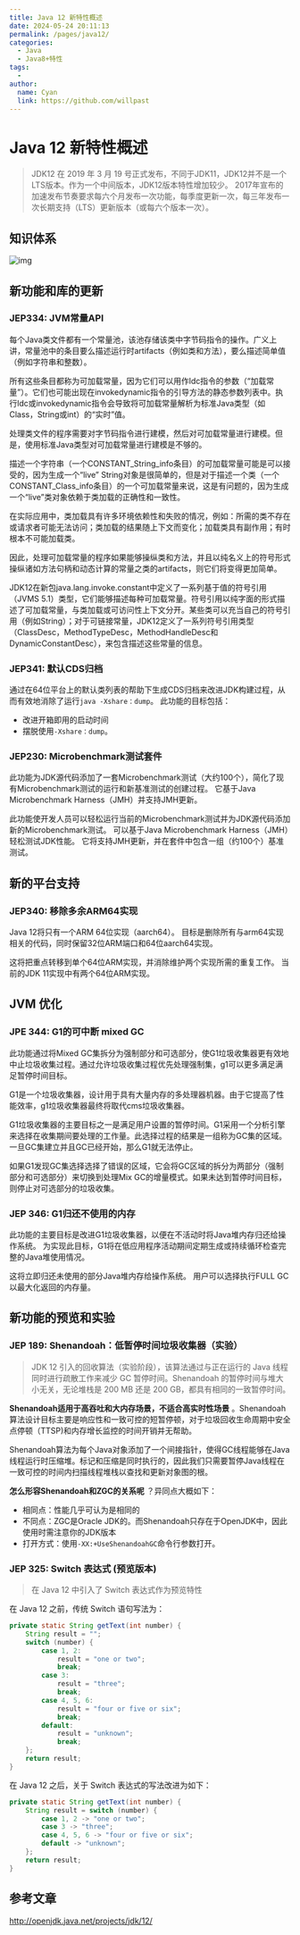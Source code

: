 ```yaml
---
title: Java 12 新特性概述
date: 2024-05-24 20:11:13
permalink: /pages/java12/
categories:
  - Java
  - Java8+特性
tags:
  - 
author: 
  name: Cyan
  link: https://github.com/willpast
---
```

# Java 12 新特性概述

> JDK12 在 2019 年 3 月 19 号正式发布，不同于JDK11，JDK12并不是一个LTS版本。作为一个中间版本，JDK12版本特性增加较少。
> 2017年宣布的加速发布节奏要求每六个月发布一次功能，每季度更新一次，每三年发布一次长期支持（LTS）更新版本（或每六个版本一次）。


## 知识体系

![img](https://cdn.jsdelivr.net/gh/willpast/image/blog/ka_java/java-12.png)

## 新功能和库的更新

### JEP334: JVM常量API

每个Java类文件都有一个常量池，该池存储该类中字节码指令的操作。广义上讲，常量池中的条目要么描述运行时artifacts（例如类和方法），要么描述简单值（例如字符串和整数）。

所有这些条目都称为可加载常量，因为它们可以用作ldc指令的参数（“加载常量”）。它们也可能出现在invokedynamic指令的引导方法的静态参数列表中。执行ldc或invokedynamic指令会导致将可加载常量解析为标准Java类型（如Class，String或int）的“实时”值。

处理类文件的程序需要对字节码指令进行建模，然后对可加载常量进行建模。但是，使用标准Java类型对可加载常量进行建模是不够的。

描述一个字符串（一个CONSTANT_String_info条目）的可加载常量可能是可以接受的，因为生成一个“live”
String对象是很简单的，但是对于描述一个类（一个CONSTANT_Class_info条目）的一个可加载常量来说，这是有问题的，因为生成一个“live”类对象依赖于类加载的正确性和一致性。

在实际应用中，类加载具有许多环境依赖性和失败的情况，例如：所需的类不存在或请求者可能无法访问；类加载的结果随上下文而变化；加载类具有副作用；有时根本不可能加载类。

因此，处理可加载常量的程序如果能够操纵类和方法，并且以纯名义上的符号形式操纵诸如方法句柄和动态计算的常量之类的artifacts，则它们将变得更加简单。

JDK12在新包java.lang.invoke.constant中定义了一系列基于值的符号引用（JVMS
5.1）类型，它们能够描述每种可加载常量。符号引用以纯字面的形式描述了可加载常量，与类加载或可访问性上下文分开。某些类可以充当自己的符号引用（例如String）；对于可链接常量，JDK12定义了一系列符号引用类型（ClassDesc，MethodTypeDesc，MethodHandleDesc和DynamicConstantDesc），来包含描述这些常量的信息。

### JEP341: 默认CDS归档

通过在64位平台上的默认类列表的帮助下生成CDS归档来改进JDK构建过程，从而有效地消除了运行`java -Xshare：dump`。 此功能的目标包括：

  * 改进开箱即用的启动时间
  * 摆脱使用`-Xshare：dump`。

### JEP230: Microbenchmark测试套件

此功能为JDK源代码添加了一套Microbenchmark测试（大约100个），简化了现有Microbenchmark测试的运行和新基准测试的创建过程。
它基于Java Microbenchmark Harness（JMH）并支持JMH更新。

此功能使开发人员可以轻松运行当前的Microbenchmark测试并为JDK源代码添加新的Microbenchmark测试。 可以基于Java
Microbenchmark Harness（JMH）轻松测试JDK性能。 它将支持JMH更新，并在套件中包含一组（约100个）基准测试。

## 新的平台支持

### JEP340: 移除多余ARM64实现

Java 12将只有一个ARM 64位实现（aarch64）。
目标是删除所有与arm64实现相关的代码，同时保留32位ARM端口和64位aarch64实现。

这将把重点转移到单个64位ARM实现，并消除维护两个实现所需的重复工作。 当前的JDK 11实现中有两个64位ARM实现。

## JVM 优化

### JPE 344: G1的可中断 mixed GC

此功能通过将Mixed
GC集拆分为强制部分和可选部分，使G1垃圾收集器更有效地中止垃圾收集过程。通过允许垃圾收集过程优先处理强制集，g1可以更多满足满足暂停时间目标。

G1是一个垃圾收集器，设计用于具有大量内存的多处理器机器。由于它提高了性能效率，g1垃圾收集器最终将取代cms垃圾收集器。

G1垃圾收集器的主要目标之一是满足用户设置的暂停时间。G1采用一个分析引擎来选择在收集期间要处理的工作量。此选择过程的结果是一组称为GC集的区域。一旦GC集建立并且GC已经开始，那么G1就无法停止。

如果G1发现GC集选择选择了错误的区域，它会将GC区域的拆分为两部分（强制部分和可选部分）来切换到处理Mix
GC的增量模式。如果未达到暂停时间目标，则停止对可选部分的垃圾收集。

### JEP 346: G1归还不使用的内存

此功能的主要目标是改进G1垃圾收集器，以便在不活动时将Java堆内存归还给操作系统。
为实现此目标，G1将在低应用程序活动期间定期生成或持续循环检查完整的Java堆使用情况。

这将立即归还未使用的部分Java堆内存给操作系统。 用户可以选择执行FULL GC以最大化返回的内存量。

## 新功能的预览和实验

### JEP 189: Shenandoah：低暂停时间垃圾收集器（实验）

> JDK 12 引入的回收算法（实验阶段），该算法通过与正在运行的 Java 线程同时进行疏散工作来减少 GC 暂停时间。Shenandoah
> 的暂停时间与堆大小无关，无论堆栈是 200 MB 还是 200 GB，都具有相同的一致暂停时间。

**Shenandoah适用于高吞吐和大内存场景，不适合高实时性场景**
。Shenandoah算法设计目标主要是响应性和一致可控的短暂停顿，对于垃圾回收生命周期中安全点停顿（TTSP)和内存增长监控的时间开销并无帮助。

Shenandoah算法为每个Java对象添加了一个间接指针，使得GC线程能够在Java线程运行时压缩堆。标记和压缩是同时执行的，因此我们只需要暂停Java线程在一致可控的时间内扫描线程堆栈以查找和更新对象图的根。

**怎么形容Shenandoah和ZGC的关系呢** ？异同点大概如下：

  * 相同点：性能几乎可认为是相同的
  * 不同点：ZGC是Oracle JDK的。而Shenandoah只存在于OpenJDK中，因此使用时需注意你的JDK版本
  * 打开方式：使用`-XX:+UseShenandoahGC`命令行参数打开。

### JEP 325: Switch 表达式 (预览版本)

> 在 Java 12 中引入了 Switch 表达式作为预览特性

在 Java 12 之前，传统 Switch 语句写法为：

    
```java
private static String getText(int number) {
    String result = "";
    switch (number) {
        case 1, 2:
            result = "one or two";
            break;
        case 3:
            result = "three";
            break;
        case 4, 5, 6:
            result = "four or five or six";
            break;
        default:
            result = "unknown";
            break;
    };
    return result;
}
```

在 Java 12 之后，关于 Switch 表达式的写法改进为如下：

    
```java
private static String getText(int number) {
    String result = switch (number) {
        case 1, 2 -> "one or two";
        case 3 -> "three";
        case 4, 5, 6 -> "four or five or six";
        default -> "unknown";
    };
    return result;
}
```

## 参考文章

http://openjdk.java.net/projects/jdk/12/


